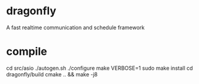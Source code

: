 # dragonfly
A fast realtime communication and schedule framework

# compile
cd src/asio
./autogen.sh
./configure
make VERBOSE=1
sudo make install
cd dragonfly/build
cmake .. && make -j8
